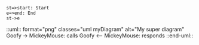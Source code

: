 ```flow
st=>start: Start
e=>end: End
st->e
```




::uml:: format="png" classes="uml myDiagram" alt="My super diagram"
      Goofy ->  MickeyMouse: calls
      Goofy <-- MickeyMouse: responds
    ::end-uml::